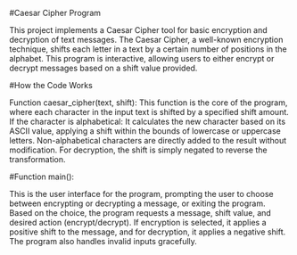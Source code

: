 #Caesar Cipher Program


This project implements a Caesar Cipher tool for basic encryption and decryption of text messages. The Caesar Cipher, a well-known encryption technique, shifts each letter in a text by a certain number of positions in the alphabet. This program is interactive, allowing users to either encrypt or decrypt messages based on a shift value provided.

#How the Code Works

Function caesar_cipher(text, shift):
This function is the core of the program, where each character in the input text is shifted by a specified shift amount.
If the character is alphabetical:
It calculates the new character based on its ASCII value, applying a shift within the bounds of lowercase or uppercase letters.
Non-alphabetical characters are directly added to the result without modification.
For decryption, the shift is simply negated to reverse the transformation.

#Function main():

This is the user interface for the program, prompting the user to choose between encrypting or decrypting a message, or exiting the program.
Based on the choice, the program requests a message, shift value, and desired action (encrypt/decrypt).
If encryption is selected, it applies a positive shift to the message, and for decryption, it applies a negative shift.
The program also handles invalid inputs gracefully.
